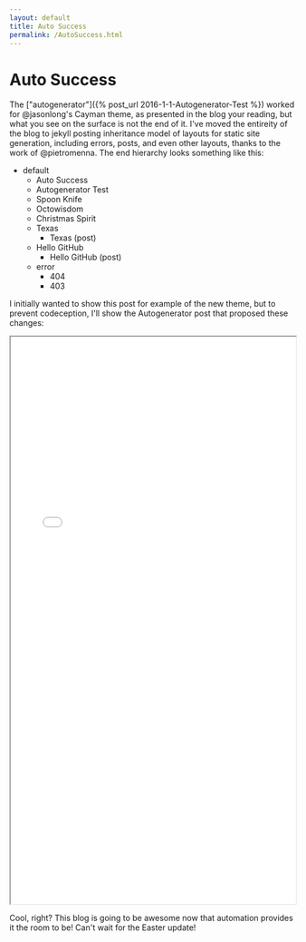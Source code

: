 ```yaml
---
layout: default
title: Auto Success
permalink: /AutoSuccess.html
---
```


# Auto Success
The ["autogenerator"]({% post_url 2016-1-1-Autogenerator-Test %}) worked for @jasonlong's Cayman theme, as presented in the blog your reading, but what you see on the surface is not the end of it. I've moved the entireity of the blog to jekyll posting inheritance model of layouts for static site generation, including errors, posts, and even other layouts, thanks to the work of @pietromenna. The end hierarchy looks something like this:

- default
  - Auto Success
  - Autogenerator Test
  - Spoon Knife
  - Octowisdom
  - Christmas Spirit
  - Texas
    - Texas \(post\)
  - Hello GitHub
    - Hello GitHub \(post\)
  - error
    - 404
    - 403

I initially wanted to show this post for example of the new theme, but to prevent codeception, I'll show the Autogenerator post that proposed these changes:

<iframe src="{% post_url 2016-1-1-Autogenerator-Test %}" width="100%" height="1000"></iframe>

Cool, right? This blog is going to be awesome now that automation provides it the room to be! Can't wait for the Easter update!
